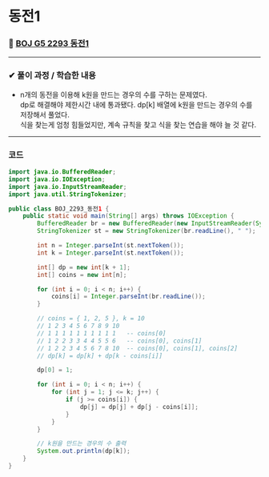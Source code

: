 # **동전1**
### 📌 [BOJ G5 2293 동전1](https://www.acmicpc.net/problem/2293)
-------------
### **✔ 풀이 과정 / 학습한 내용**
- n개의 동전을 이용해 k원을 만드는 경우의 수를 구하는 문제였다.   
dp로 해결해야 제한시간 내에 통과됐다. dp[k] 배열에 k원을 만드는 경우의 수를 저장해서 풀었다.   
식을 찾는게 엄청 힘들었지만, 계속 규칙을 찾고 식을 찾는 연습을 해야 늘 것 같다.
-------------
### **코드**
```java
import java.io.BufferedReader;
import java.io.IOException;
import java.io.InputStreamReader;
import java.util.StringTokenizer;

public class BOJ_2293_동전1 {
    public static void main(String[] args) throws IOException {
        BufferedReader br = new BufferedReader(new InputStreamReader(System.in));
        StringTokenizer st = new StringTokenizer(br.readLine(), " ");

        int n = Integer.parseInt(st.nextToken());
        int k = Integer.parseInt(st.nextToken());

        int[] dp = new int[k + 1];
        int[] coins = new int[n];

        for (int i = 0; i < n; i++) {
            coins[i] = Integer.parseInt(br.readLine());
        }

        // coins = { 1, 2, 5 }, k = 10
        // 1 2 3 4 5 6 7 8 9 10
        // 1 1 1 1 1 1 1 1 1 1   -- coins[0]
        // 1 2 2 3 3 4 4 5 5 6   -- coins[0], coins[1]
        // 1 2 2 3 4 5 6 7 8 10  -- coins[0], coins[1], coins[2]
        // dp[k] = dp[k] + dp[k - coins[i]]

        dp[0] = 1;

        for (int i = 0; i < n; i++) {
            for (int j = 1; j <= k; j++) {
                if (j >= coins[i]) {
                    dp[j] = dp[j] + dp[j - coins[i]];
                }
            }
        }

        // k원을 만드는 경우의 수 출력
        System.out.println(dp[k]);
    }
}
```